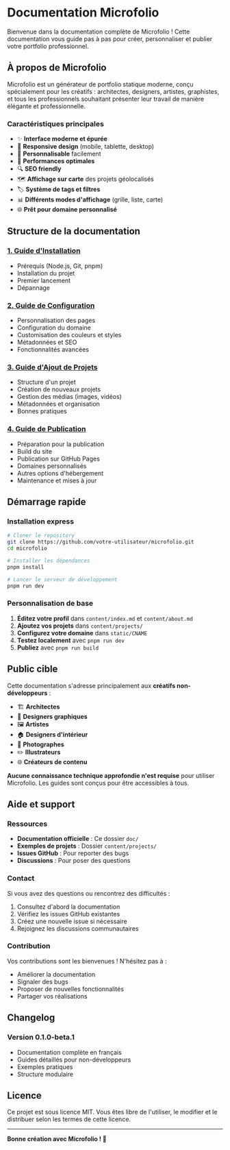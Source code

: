 # Documentation Microfolio

Bienvenue dans la documentation complète de Microfolio ! Cette documentation vous guide pas à pas pour créer, personnaliser et publier votre portfolio professionnel.

## À propos de Microfolio

Microfolio est un générateur de portfolio statique moderne, conçu spécialement pour les créatifs : architectes, designers, artistes, graphistes, et tous les professionnels souhaitant présenter leur travail de manière élégante et professionnelle.

### Caractéristiques principales

- ✨ **Interface moderne et épurée**
- 📱 **Responsive design** (mobile, tablette, desktop)
- 🎨 **Personnalisable** facilement
- 🚀 **Performances optimales**
- 🔍 **SEO friendly**
- 🗺️ **Affichage sur carte** des projets géolocalisés
- 🏷️ **Système de tags et filtres**
- 📊 **Différents modes d'affichage** (grille, liste, carte)
- 🌐 **Prêt pour domaine personnalisé**

## Structure de la documentation

### [1. Guide d'Installation](01-installation.md)
- Prérequis (Node.js, Git, pnpm)
- Installation du projet
- Premier lancement
- Dépannage

### [2. Guide de Configuration](02-configuration.md)
- Personnalisation des pages
- Configuration du domaine
- Customisation des couleurs et styles
- Métadonnées et SEO
- Fonctionnalités avancées

### [3. Guide d'Ajout de Projets](03-ajout-projets.md)
- Structure d'un projet
- Création de nouveaux projets
- Gestion des médias (images, vidéos)
- Métadonnées et organisation
- Bonnes pratiques

### [4. Guide de Publication](04-publication.md)
- Préparation pour la publication
- Build du site
- Publication sur GitHub Pages
- Domaines personnalisés
- Autres options d'hébergement
- Maintenance et mises à jour

## Démarrage rapide

### Installation express

```bash
# Cloner le repository
git clone https://github.com/votre-utilisateur/microfolio.git
cd microfolio

# Installer les dépendances
pnpm install

# Lancer le serveur de développement
pnpm run dev
```

### Personnalisation de base

1. **Éditez votre profil** dans `content/index.md` et `content/about.md`
2. **Ajoutez vos projets** dans `content/projects/`
3. **Configurez votre domaine** dans `static/CNAME`
4. **Testez localement** avec `pnpm run dev`
5. **Publiez** avec `pnpm run build`

## Public cible

Cette documentation s'adresse principalement aux **créatifs non-développeurs** :

- 🏗️ **Architectes**
- 🎨 **Designers graphiques**
- 🖼️ **Artistes**
- 🏠 **Designers d'intérieur**
- 📸 **Photographes**
- ✏️ **Illustrateurs**
- 🌐 **Créateurs de contenu**

**Aucune connaissance technique approfondie n'est requise** pour utiliser Microfolio. Les guides sont conçus pour être accessibles à tous.

## Aide et support

### Ressources

- **Documentation officielle** : Ce dossier `doc/`
- **Exemples de projets** : Dossier `content/projects/`
- **Issues GitHub** : Pour reporter des bugs
- **Discussions** : Pour poser des questions

### Contact

Si vous avez des questions ou rencontrez des difficultés :

1. Consultez d'abord la documentation
2. Vérifiez les issues GitHub existantes
3. Créez une nouvelle issue si nécessaire
4. Rejoignez les discussions communautaires

### Contribution

Vos contributions sont les bienvenues ! N'hésitez pas à :

- Améliorer la documentation
- Signaler des bugs
- Proposer de nouvelles fonctionnalités
- Partager vos réalisations

## Changelog

### Version 0.1.0-beta.1
- Documentation complète en français
- Guides détaillés pour non-développeurs
- Exemples pratiques
- Structure modulaire

## Licence

Ce projet est sous licence MIT. Vous êtes libre de l'utiliser, le modifier et le distribuer selon les termes de cette licence.

---

**Bonne création avec Microfolio ! 🎨**